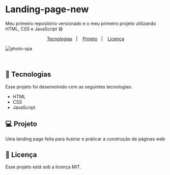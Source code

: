 # Landing-page-new
 Meu primeiro repositório versionado e o meu primeiro projeto utilizando HTML, CSS e JavaScript :smile:
 
<p align="center">
  <a href="#-tecnologias">Tecnologias</a>&nbsp;&nbsp;&nbsp;|&nbsp;&nbsp;&nbsp;
  <a href="#-projeto">Projeto</a>&nbsp;&nbsp;&nbsp;|&nbsp;&nbsp;&nbsp;
  <a href="#memo-licença">Licença</a>
</p>


  ![photo-spa](https://user-images.githubusercontent.com/94020264/199875407-5b741c93-9c2c-42d5-a592-54c927adda83.png)


<br>

<p align="center">
  
</p>

## 🚀 Tecnologias

Esse projeto foi desenvolvido com as seguintes tecnologias:

- HTML 
- CSS
- JavaScript 

## 💻 Projeto

Uma landing page feita para ilustrar e práticar a construção de páginas web

## :memo: Licença

Esse projeto está sob a licença MIT.





